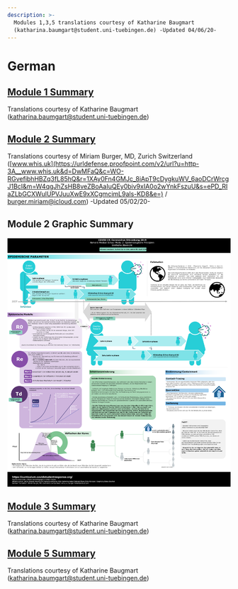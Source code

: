 ```yaml
---
description: >-
  Modules 1,3,5 translations courtesy of Katharine Baugmart
  (katharina.baumgart@student.uni-tuebingen.de) -Updated 04/06/20-
---
```


# German

## [Module 1 Summary ](https://docs.google.com/document/d/1q3p1THOSVLON8b7p4wTLIgPJ9J8m0BSo/edit#heading=h.gjdgxs)

Translations courtesy of Katharine Baugmart \(katharina.baumgart@student.uni-tuebingen.de\)

## [Module 2 Summary](https://docs.google.com/document/d/1xY503plnow7axD_HX7eFkuFx3PhtvGWia2jclynxxMk/edit?usp=sharing)

Translations courtesy of  Miriam Burger, MD,  Zurich Switzerland \([www.whis.uk](https://urldefense.proofpoint.com/v2/url?u=http-3A__www.whis.uk&d=DwMFaQ&c=WO-RGvefibhHBZq3fL85hQ&r=1XAy0Fn4GMJc_8iApT9cDygkuWV_6aoDCrWrcgJ1BcI&m=W4qgJhZsHB8veZBoAaIuQEy0biv9xIA0o2wYnkFszuU&s=ePD_RIaZLbGCXWulUPVJuuXwE9xXCgmcimL9als-KD8&e=) / [burger.miriam@icloud.com](mailto:burger.miriam@icloud.com)\) -Updated 05/02/20-

## Module 2 Graphic Summary

![Translations courtesy of  Miriam Burger, MD,  Zurich Switzerland](../../.gitbook/assets/mod-2-german-1.png)

## [Module 3 Summary ](https://docs.google.com/document/d/145PnTqCj1cFBz_C9JPvubNGcR4WSTa22/edit?dls=true)

Translations courtesy of Katharine Baugmart \(katharina.baumgart@student.uni-tuebingen.de\)

## [Module 5 Summary ](https://docs.google.com/document/d/1il-KeG4mExUgzEMa-9nxPbEFispIqJY6/edit#heading=h.gjdgxs)

Translations courtesy of Katharine Baugmart \(katharina.baumgart@student.uni-tuebingen.de\)

